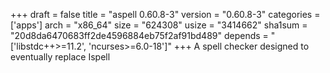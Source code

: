 +++
draft = false
title = "aspell 0.60.8-3"
version = "0.60.8-3"
categories = ['apps']
arch = "x86_64"
size = "624308"
usize = "3414662"
sha1sum = "20d8da6470683ff2de4596884eb75f2af91bd489"
depends = "['libstdc++>=11.2', 'ncurses>=6.0-18']"
+++
A spell checker designed to eventually replace Ispell